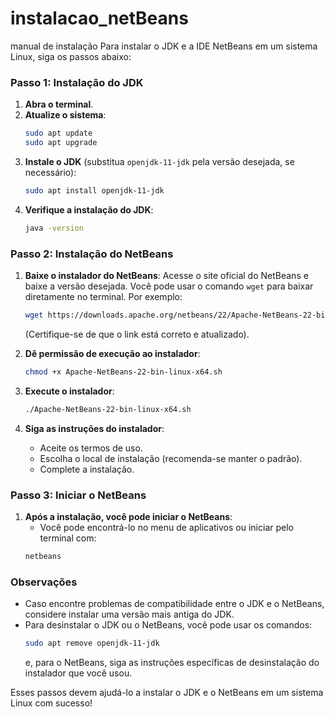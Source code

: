 # instalacao_netBeans
manual de instalação
Para instalar o JDK e a IDE NetBeans em um sistema Linux, siga os passos abaixo:

### Passo 1: Instalação do JDK

1. **Abra o terminal**.
2. **Atualize o sistema**:
   ```bash
   sudo apt update
   sudo apt upgrade
   ```
3. **Instale o JDK** (substitua `openjdk-11-jdk` pela versão desejada, se necessário):
   ```bash
   sudo apt install openjdk-11-jdk
   ```
4. **Verifique a instalação do JDK**:
   ```bash
   java -version
   ```

### Passo 2: Instalação do NetBeans

1. **Baixe o instalador do NetBeans**:
   Acesse o site oficial do NetBeans e baixe a versão desejada. Você pode usar o comando `wget` para baixar diretamente no terminal. Por exemplo:
   ```bash
   wget https://downloads.apache.org/netbeans/22/Apache-NetBeans-22-bin-linux-x64.sh
   ```
   (Certifique-se de que o link está correto e atualizado).

2. **Dê permissão de execução ao instalador**:
   ```bash
   chmod +x Apache-NetBeans-22-bin-linux-x64.sh
   ```

3. **Execute o instalador**:
   ```bash
   ./Apache-NetBeans-22-bin-linux-x64.sh
   ```

4. **Siga as instruções do instalador**:
   - Aceite os termos de uso.
   - Escolha o local de instalação (recomenda-se manter o padrão).
   - Complete a instalação.

### Passo 3: Iniciar o NetBeans

1. **Após a instalação, você pode iniciar o NetBeans**:
   - Você pode encontrá-lo no menu de aplicativos ou iniciar pelo terminal com:
   ```bash
   netbeans
   ```

### Observações

- Caso encontre problemas de compatibilidade entre o JDK e o NetBeans, considere instalar uma versão mais antiga do JDK.
- Para desinstalar o JDK ou o NetBeans, você pode usar os comandos:
  ```bash
  sudo apt remove openjdk-11-jdk
  ```
  e, para o NetBeans, siga as instruções específicas de desinstalação do instalador que você usou.

Esses passos devem ajudá-lo a instalar o JDK e o NetBeans em um sistema Linux com sucesso!

